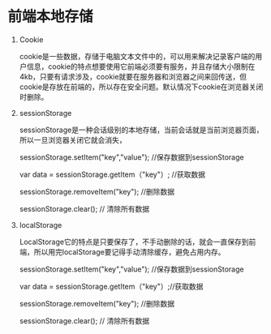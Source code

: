 # 前端本地存储

1. Cookie

    cookie是一些数据，存储于电脑文本文件中的，可以用来解决记录客户端的用户信息，cookie的特点想要使用它前端必须要有服务，并且存储大小限制在4kb，只要有请求涉及，cookie就要在服务器和浏览器之间来回传送，但cookie是存放在前端的，所以存在安全问题。默认情况下cookie在浏览器关闭时删除。

2. sessionStorage

    sessionStorage是一种会话级别的本地存储，当前会话就是当前浏览器页面，所以一旦浏览器关闭它就会消失，

    sessionStorage.setItem("key","value"); //保存数据到sessionStorage

    var data = sessionStorage.getItem（"key"）; //获取数据

    sessionStorage.removeItem("key"); //删除数据

    sessionStorage.clear(); // 清除所有数据

3. localStorage

    LocalStorage它的特点是只要保存了，不手动删除的话，就会一直保存到前端，所以用完localStorage要记得手动清除缓存，避免占用内存。

    sessionStorage.setItem("key","value"); //保存数据到sessionStorage

    var data = sessionStorage.getItem（"key"）;//获取数据

    sessionStorage.removeItem("key"); //删除数据

    sessionStorage.clear(); // 清除所有数据

